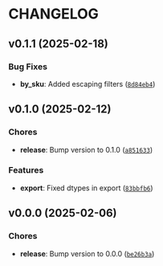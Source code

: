 # CHANGELOG


## v0.1.1 (2025-02-18)

### Bug Fixes

- **by_sku**: Added escaping filters
  ([`8d84eb4`](https://github.com/cloudshiftstrategies/channel-advisor-api-python/commit/8d84eb4ae92da158b1dc696c474dfc4a9095af49))


## v0.1.0 (2025-02-12)

### Chores

- **release**: Bump version to 0.1.0
  ([`a851633`](https://github.com/cloudshiftstrategies/channel-advisor-api-python/commit/a851633e79b0e3fa4f4fc93233bc18b0f2241b4b))

### Features

- **export**: Fixed dtypes in export
  ([`83bbfb6`](https://github.com/cloudshiftstrategies/channel-advisor-api-python/commit/83bbfb610fb414d252c308846c67898967b52b0b))


## v0.0.0 (2025-02-06)

### Chores

- **release**: Bump version to 0.0.0
  ([`be26b3a`](https://github.com/cloudshiftstrategies/channel-advisor-api-python/commit/be26b3adfab1bab0774719fdaa50be1893037b23))
